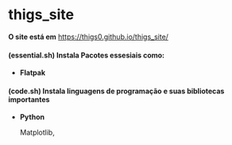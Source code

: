 # thigs_site

**O site está em** https://thigs0.github.io/thigs_site/

#### (essential.sh) Instala Pacotes essesiais como:
- **Flatpak**


#### (code.sh) Instala linguagens de programação e suas bibliotecas importantes
- **Python**

  Matplotlib, 
